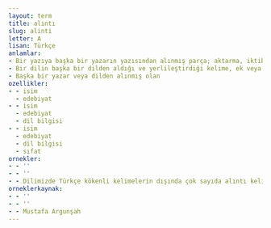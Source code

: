 ```yaml
---
layout: term
title: alıntı
slug: alinti
letter: A
lisan: Türkçe
anlamlar:
- Bir yazıya başka bir yazarın yazısından alınmış parça; aktarma, iktibas
- Bir dilin başka bir dilden aldığı ve yerlileştirdiği kelime, ek veya ses
- Başka bir yazar veya dilden alınmış olan
ozellikler:
- - isim
  - edebiyat
- - isim
  - edebiyat
  - dil bilgisi
- - isim
  - edebiyat
  - dil bilgisi
  - sıfat
ornekler:
- - ''
- - ''
- - Dilimizde Türkçe kökenli kelimelerin dışında çok sayıda alıntı kelime vardır.
orneklerkaynak:
- - ''
- - ''
- - Mustafa Argunşah
---
```

